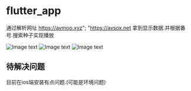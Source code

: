 # flutter_app

通过解析网址 https://avmoo.xyz"; "https://avsox.net
拿到显示数据.并根据番号.搜索种子实现播放

![Image text](https://github.com/wqandroid/avflutter/raw/master/images/snapshoot/img1.jpeg)
![Image text](https://github.com/wqandroid/avflutter/raw/master/images/snapshoot/img2.jpeg)
![Image text](https://github.com/wqandroid/avflutter/raw/master/images/snapshoot/img3.jpeg)


## 待解决问题
目前在ios端安装有点问题.(可能是环境问题)	




